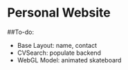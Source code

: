 # Personal Website

##To-do:
* Base Layout: name, contact
* CVSearch: populate backend
* WebGL Model: animated skateboard
